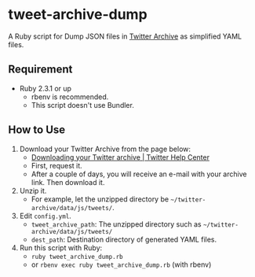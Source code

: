 # tweet-archive-dump

A Ruby script for Dump JSON files in [Twitter Archive](https://support.twitter.com/articles/20170160) as simplified YAML files.

## Requirement 

- Ruby 2.3.1 or up
    - rbenv is recommended.
    - This script doesn't use Bundler.

## How to Use

1. Download your Twitter Archive from the page below:
    - [Downloading your Twitter archive | Twitter Help Center](https://support.twitter.com/articles/20170160)
    - First, request it. 
    - After a couple of days, you will receive an e-mail with your archive link. Then download it.
2. Unzip it.
    - For example, let the unzipped directory be `~/twitter-archive/data/js/tweets/`.
3. Edit `config.yml`.
    - `tweet_archive_path`: The unzipped directory such as `~/twitter-archive/data/js/tweets/`
    - `dest_path`: Destination directory of generated YAML files.
4. Run this script with Ruby:
    - `ruby tweet_archive_dump.rb`
    - or `rbenv exec ruby tweet_archive_dump.rb` (with rbenv)


